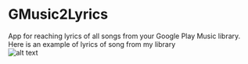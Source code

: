 # GMusic2Lyrics
App for reaching lyrics of all songs from your Google Play Music library.  
Here is an example of lyrics of song from my library  
![alt text](https://user-images.githubusercontent.com/35742715/54991938-145d6380-4fcf-11e9-96bd-dc7f2bd57ea2.jpg)
